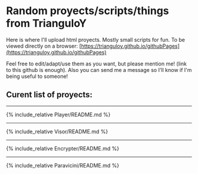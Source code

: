 # Random proyects/scripts/things from TrianguloY
Here is where I'll upload html proyects. Mostly small scripts for fun. To be viewed directly on a browser: [https://trianguloy.github.io/githubPages](https://trianguloy.github.io/githubPages)

Feel free to edit/adapt/use them as you want, but please mention me! (link to this github is enough). Also you can send me a message so I'll know if I'm being useful to someone!


## Curent list of proyects:

--------------------------------------------------

{% include_relative Player/README.md %}

--------------------------------------------------

{% include_relative Visor/README.md %}

--------------------------------------------------

{% include_relative Encrypter/README.md %}

--------------------------------------------------

{% include_relative Paravicini/README.md %}